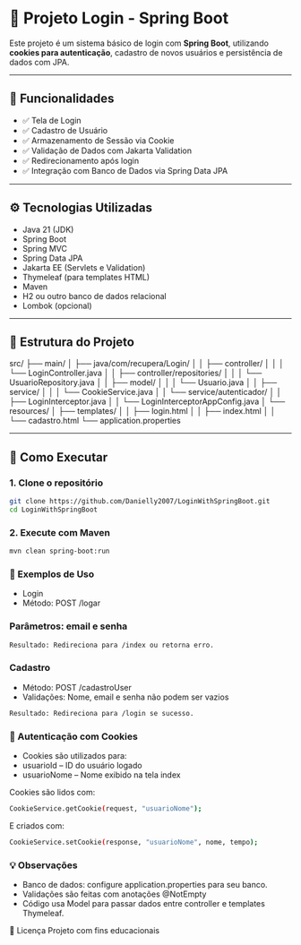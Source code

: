 # 🔐 Projeto Login - Spring Boot

Este projeto é um sistema básico de login com **Spring Boot**, utilizando **cookies para autenticação**, cadastro de novos usuários e persistência de dados com JPA.

---

## 📌 Funcionalidades

- ✅ Tela de Login
- ✅ Cadastro de Usuário
- ✅ Armazenamento de Sessão via Cookie
- ✅ Validação de Dados com Jakarta Validation
- ✅ Redirecionamento após login
- ✅ Integração com Banco de Dados via Spring Data JPA

---

## ⚙️ Tecnologias Utilizadas

- Java 21 (JDK)
- Spring Boot
- Spring MVC
- Spring Data JPA
- Jakarta EE (Servlets e Validation)
- Thymeleaf (para templates HTML)
- Maven
- H2 ou outro banco de dados relacional
- Lombok (opcional)

---

## 📁 Estrutura do Projeto

src/
├── main/
│ ├── java/com/recupera/Login/
│ │ ├── controller/
│ │ │ └── LoginController.java
│ │ ├── controller/repositories/
│ │ │ └── UsuarioRepository.java
│ │ ├── model/
│ │ │ └── Usuario.java
│ │ ├── service/
│ │ │ └── CookieService.java
│ │ └── service/autenticador/
│ │ ├── LoginInterceptor.java
│ │ └── LoginInterceptorAppConfig.java
│ └── resources/
│ ├── templates/
│ │ ├── login.html
│ │ ├── index.html
│ │ └── cadastro.html
 └── application.properties


---

## 🚀 Como Executar

### 1. Clone o repositório

```bash
git clone https://github.com/Danielly2007/LoginWithSpringBoot.git
cd LoginWithSpringBoot
```

### 2. Execute com Maven
```bash
mvn clean spring-boot:run
```

### 🧪 Exemplos de Uso
- Login
- Método: POST /logar

### Parâmetros: email e senha
```bash
Resultado: Redireciona para /index ou retorna erro.
```
### Cadastro
- Método: POST /cadastroUser
- Validações: Nome, email e senha não podem ser vazios

```bash
Resultado: Redireciona para /login se sucesso.
```

### 🍪 Autenticação com Cookies
- Cookies são utilizados para:
- usuarioId – ID do usuário logado
- usuarioNome – Nome exibido na tela index

Cookies são lidos com:
```bash
CookieService.getCookie(request, "usuarioNome");
```
E criados com:
```bash
CookieService.setCookie(response, "usuarioNome", nome, tempo);
```
### 💡 Observações
- Banco de dados: configure application.properties para seu banco.
- Validações são feitas com anotações @NotEmpty
- Código usa Model para passar dados entre controller e templates Thymeleaf.

📄 Licença
Projeto com fins educacionais 


